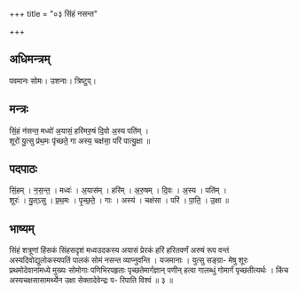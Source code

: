 +++
title = "०३ सिंहं नसन्त"

+++
## अधिमन्त्रम्
पवमानः सोमः। उशनाः। त्रिष्टुप्।

## मन्त्रः
सिं॒हं न॑सन्त॒ मध्वो॑ अ॒यासं॒ हरि॑मरु॒षं दि॒वो अ॒स्य पति॑म् ।  
शूरो॑ यु॒त्सु प्र॑थ॒मः पृ॑च्छते॒ गा अस्य॒ चक्ष॑सा॒ परि॑ पात्यु॒क्षा ॥

## पदपाठः
सिं॒हम् । न॒स॒न्त॒ । मध्वः॑ । अ॒यास॑म् । हरि॑म् । अ॒रु॒षम् । दि॒वः । अ॒स्य । पति॑म् ।  
शूरः॑ । यु॒त्ऽसु । प्र॒थ॒मः । पृ॒च्छ॒ते॒ । गाः । अस्य॑ । चक्ष॑सा । परि॑ । पा॒ति॒ । उ॒क्षा ॥

## भाष्यम्
सिंहं शत्रूणां हिंसकं सिंहसदृशं मध्वउदकस्य अयासं प्रेरकं हरिं हरितवर्णं अरुषं रूप वन्तं अस्यदिवोद्युलोकस्यपतिं पालकं सोमं नसन्त व्याप्नुवन्ति । यजमानाः । युत्सु सङ्ग्रा- मेषु शूरः प्रथमोदेवानांमध्ये मुख्यः सोमोगाः पणिभिरपहृताः पृच्छतेमार्गज्ञान् पणीन् हत्वा गालब्धुं गोमार्गं पृच्छतीत्यर्थः । किंच अस्यचक्षसासामर्थ्येन उक्षा सेक्तादेवेन्द्रः प- रिपाति विश्वं ॥ ३ ॥